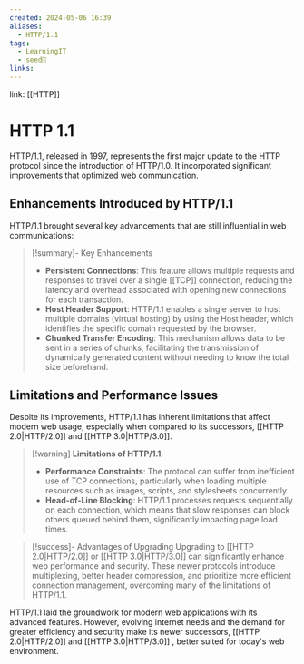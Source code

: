 ```yaml
---
created: 2024-05-06 16:39
aliases:
  - HTTP/1.1
tags:
  - LearningIT
  - seed🌱
links:
---
```


link: [[HTTP]]

# HTTP 1.1

HTTP/1.1, released in 1997, represents the first major update to the HTTP protocol since the introduction of HTTP/1.0. It incorporated significant improvements that optimized web communication.

## Enhancements Introduced by HTTP/1.1

HTTP/1.1 brought several key advancements that are still influential in web communications:

> [!summary]- Key Enhancements
> - **Persistent Connections**: This feature allows multiple requests and responses to travel over a single [[TCP]] connection, reducing the latency and overhead associated with opening new connections for each transaction.
> - **Host Header Support**: HTTP/1.1 enables a single server to host multiple domains (virtual hosting) by using the Host header, which identifies the specific domain requested by the browser.
> - **Chunked Transfer Encoding**: This mechanism allows data to be sent in a series of chunks, facilitating the transmission of dynamically generated content without needing to know the total size beforehand.

## Limitations and Performance Issues

Despite its improvements, HTTP/1.1 has inherent limitations that affect modern web usage, especially when compared to its successors, [[HTTP 2.0|HTTP/2.0]] and [[HTTP 3.0|HTTP/3.0]].

> [!warning] **Limitations of HTTP/1.1**:
> - **Performance Constraints**: The protocol can suffer from inefficient use of TCP connections, particularly when loading multiple resources such as images, scripts, and stylesheets concurrently.
> - **Head-of-Line Blocking**: HTTP/1.1 processes requests sequentially on each connection, which means that slow responses can block others queued behind them, significantly impacting page load times.

> [!success]- Advantages of Upgrading
> Upgrading to [[HTTP 2.0|HTTP/2.0]] or [[HTTP 3.0|HTTP/3.0]] can significantly enhance web performance and security. These newer protocols introduce multiplexing, better header compression, and prioritize more efficient connection management, overcoming many of the limitations of HTTP/1.1.

HTTP/1.1 laid the groundwork for modern web applications with its advanced features. However, evolving internet needs and the demand for greater efficiency and security make its newer successors, [[HTTP 2.0|HTTP/2.0]] and [[HTTP 3.0|HTTP/3.0]] , better suited for today's web environment.
